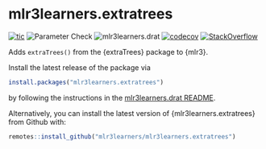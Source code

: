 # mlr3learners.extratrees

<!-- badges: start -->
[![tic](https://github.com/mlr3learners/mlr3learners.extratrees/workflows/tic/badge.svg?branch=master)](https://github.com/mlr3learners/mlr3learners.extratrees/actions)
![Parameter Check](https://github.com/mlr3learners/mlr3learners.extratrees/workflows/Parameter%20Check/badge.svg?branch=master)
![mlr3learners.drat](https://github.com/mlr3learners/mlr3learners.extratrees/workflows/mlr3learners.drat/badge.svg?branch=master)
[![codecov](https://codecov.io/gh/mlr3learners/mlr3learners.extratrees/branch/master/graph/badge.svg)](https://codecov.io/gh/mlr3learners/mlr3learners.extratrees)
[![StackOverflow](https://img.shields.io/badge/stackoverflow-mlr3-orange.svg)](https://stackoverflow.com/questions/tagged/mlr3)
<!-- badges: end -->

Adds `extraTrees()` from the {extraTrees} package to {mlr3}.

Install the latest release of the package via

```r
install.packages("mlr3learners.extratrees")
```

by following the instructions in the [mlr3learners.drat README](https://github.com/mlr3learners/mlr3learners.drat).

Alternatively, you can install the latest version of {mlr3learners.extratrees} from Github with:

```r
remotes::install_github("mlr3learners/mlr3learners.extratrees")
```
